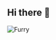 ## Hi there 👋


<picture>
 <source media="(prefers-color-scheme: dark)" srcset="[YOUR-DARKMODE-IMAGE](https://pbs.twimg.com/media/EXhRKTLU8AIQ9Bu.jpg:large)">
 <source media="(prefers-color-scheme: light)" srcset="[YOUR-LIGHTMODE-IMAGE](https://pbs.twimg.com/media/EXhRKTLU8AIQ9Bu.jpg:large)">
 <img alt="Furry" src="https://pbs.twimg.com/media/EXhRKTLU8AIQ9Bu.jpg:large">
</picture>
<!--
**PeterGloncak/PeterGloncak** is a ✨ _special_ ✨ repository because its `README.md` (this file) appears on your GitHub profile.

Here are some ideas to get you started:

- 🔭 I’m currently working on Vibe coding <3
- 🌱 I’m currently learning ...
- 👯 I’m looking to collaborate on ...
- 🤔 I’m looking for help with ...
- 💬 Ask me about ...
- 📫 How to reach me: ...
- 😄 Pronouns: ...
- ⚡ Fun fact: ...
-->
